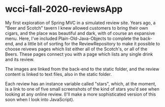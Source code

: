 # wcci-fall-2020-reviewsApp

My first exploration of Spring MVC in a simulated review site. Years ago, a "Beer and Scotch" tavern I knew allowed customers to bring their own cigars, and the place was beautiful and dark, with of course an expansive menu. Here, I've included Plain-Old-Java-Objects to complete the back-end, and a little bit of sorting for the ReviewRepository to make it possible to choose reivews pages which list either all of the Scotch's, or all of the Beers. These pages connect you with a page which lists any single drink and its review. 

The images are linked from the back-end to the static folder, and the review content is linked to text files, also in the static folder. 

Each review has an instance variable called "stars", which, at the moment, is a link to one of five small screenshots of the kind of stars you'd see when looking at any online review. (I'll make a more sophisticated version of this soon when I look into JavaScript).



